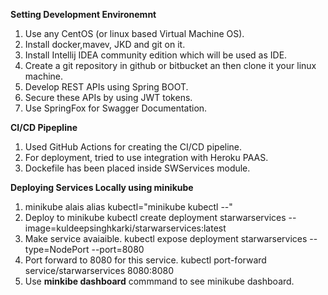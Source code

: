**Setting Development Environemnt**
1. Use any CentOS (or linux based Virtual Machine OS).
2. Install docker,mavev, JKD and git on it.
3. Install Intellij IDEA community edition which will be used as IDE.
4. Create a git repository in github or bitbucket an then clone it your linux machine.
5. Develop REST APIs using Spring BOOT.
6. Secure these APIs by using JWT tokens.
7. Use SpringFox for Swagger Documentation.

**CI/CD Pipepline**
1. Used GitHub Actions for creating the CI/CD pipeline.
2. For deployment, tried to use integration with Heroku PAAS.
3. Dockefile has been placed inside SWServices module.

**Deploying Services Locally using minikube**
1. minikube alais 
alias kubectl="minikube kubectl --"
2. Deploy to minikube
kubectl create deployment starwarservices --image=kuldeepsinghkarki/starwarservices:latest
3. Make service avaiaible.
kubectl expose deployment starwarservices --type=NodePort --port=8080
4. Port forward to 8080 for this service.
kubectl port-forward service/starwarservices 8080:8080
5. Use **minkibe dashboard** commmand to see minikube dashboard.
